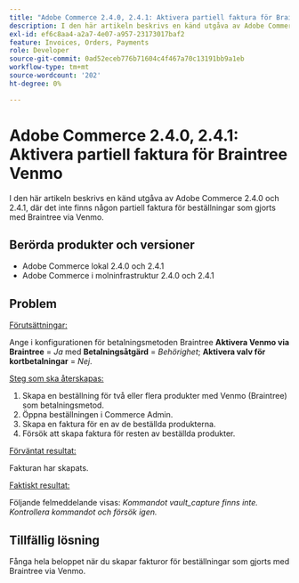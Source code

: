 ```yaml
---
title: "Adobe Commerce 2.4.0, 2.4.1: Aktivera partiell faktura för Braintree Venmo"
description: I den här artikeln beskrivs en känd utgåva av Adobe Commerce 2.4.0 och 2.4.1, där det inte finns någon partiell faktura för beställningar som gjorts med Braintree via Venmo.
exl-id: ef6c8aa4-a2a7-4e07-a957-23173017baf2
feature: Invoices, Orders, Payments
role: Developer
source-git-commit: 0ad52eceb776b71604c4f467a70c13191bb9a1eb
workflow-type: tm+mt
source-wordcount: '202'
ht-degree: 0%

---
```


# Adobe Commerce 2.4.0, 2.4.1: Aktivera partiell faktura för Braintree Venmo

I den här artikeln beskrivs en känd utgåva av Adobe Commerce 2.4.0 och 2.4.1, där det inte finns någon partiell faktura för beställningar som gjorts med Braintree via Venmo.

## Berörda produkter och versioner

* Adobe Commerce lokal 2.4.0 och 2.4.1
* Adobe Commerce i molninfrastruktur 2.4.0 och 2.4.1

## Problem

<u>Förutsättningar:</u>

Ange i konfigurationen för betalningsmetoden Braintree **Aktivera Venmo via Braintree** = *Ja* med **Betalningsåtgärd** = *Behörighet*; **Aktivera valv för kortbetalningar** = *Nej*.

<u>Steg som ska återskapas:</u>

1. Skapa en beställning för två eller flera produkter med Venmo (Braintree) som betalningsmetod.
1. Öppna beställningen i Commerce Admin.
1. Skapa en faktura för en av de beställda produkterna.
1. Försök att skapa faktura för resten av beställda produkter.

<u>Förväntat resultat:</u>

Fakturan har skapats.

<u>Faktiskt resultat:</u>

Följande felmeddelande visas: *Kommandot vault\_capture finns inte. Kontrollera kommandot och försök igen.*

## Tillfällig lösning

Fånga hela beloppet när du skapar fakturor för beställningar som gjorts med Braintree via Venmo.
